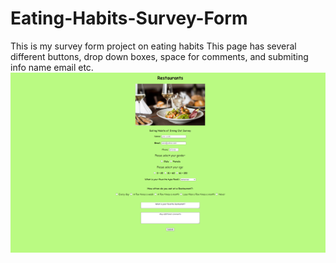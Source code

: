 # Eating-Habits-Survey-Form
This is my survey form project on eating habits
This page has several different buttons, drop down boxes, space for comments, and submiting info name email etc. 
![](images/Eating-Habits-screenshot.png)
